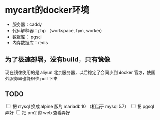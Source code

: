 # mycart的docker环境

+ 服务器：caddy
+ 代码解释器：php （workspace, fpm, worker）
+ 数据库： pgsql
+ 内存数据库：redis


## 为了极速部署，没有build，只有镜像

现在镜像使用的是 aliyun 北京服务器，以后稳定了会同步到 docker 官方，使国外服务器也能很快 pull 下来

## TODO

<input type="checkbox" value="1"> 把 mysql 换成 alpine 版的 mariadb 10 （相当于 mysql 5.7）
<input type="checkbox" value="1"> 把 pgsql 弄好
<input type="checkbox" value="1"> 把 pm2 的 web 查看弄好
